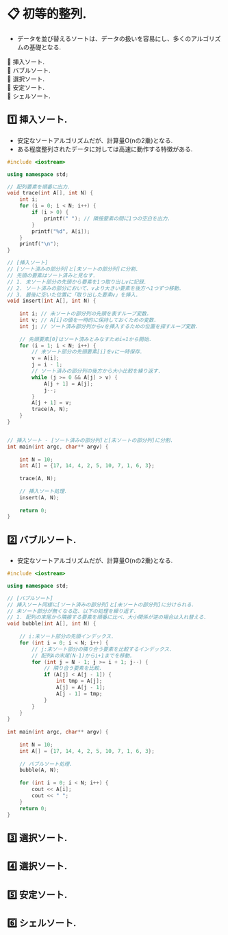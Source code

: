 
# :clipboard: 初等的整列.
- データを並び替えるソートは、データの扱いを容易にし、多くのアルゴリズムの基礎となる.

:small_blue_diamond: 挿入ソート.  
:small_blue_diamond: バブルソート.  
:small_blue_diamond: 選択ソート.  
:small_blue_diamond: 安定ソート.  
:small_blue_diamond: シェルソート.  

## :one: 挿入ソート.
- 安定なソートアルゴリズムだが、計算量O(nの2乗)となる.
- ある程度整列されたデータに対しては高速に動作する特徴がある.
```cpp
#include <iostream>

using namespace std;

// 配列要素を順番に出力.
void trace(int A[], int N) {
    int i;
    for (i = 0; i < N; i++) {
        if (i > 0) {
            printf(" "); // 隣接要素の間に1つの空白を出力.
        }
        printf("%d", A[i]);
    }
    printf("\n");
}

// [挿入ソート]
// [ソート済みの部分列]と[未ソートの部分列]に分割.
// 先頭の要素はソート済みと見なす.
// 1. 未ソート部分の先頭から要素を1つ取り出しvに記録.
// 2. ソート済みの部分において、vより大きい要素を後方へ1つずつ移動.
// 3. 最後に空いた位置に「取り出した要素v」を挿入.
void insert(int A[], int N) {
    
    int i; // 未ソートの部分列の先頭を表すループ変数.
    int v; // A[i]の値を一時的に保持しておくための変数.
    int j; // ソート済み部分列からvを挿入するための位置を探すループ変数.
    
    // 先頭要素[0]はソート済みとみなすためi=1から開始.
    for (i = 1; i < N; i++) {
        // 未ソート部分の先頭要素[i]をvに一時保存.
        v = A[i];
        j = i - 1;
        // ソート済みの部分列の後方から大小比較を繰り返す.
        while (j >= 0 && A[j] > v) {
            A[j + 1] = A[j];
            j--;
        }
        A[j + 1] = v;
        trace(A, N);
    }
}


// 挿入ソート - [ソート済みの部分列]と[未ソートの部分列]に分割.
int main(int argc, char** argv) {
    
    int N = 10;
    int A[] = {17, 14, 4, 2, 5, 10, 7, 1, 6, 3};
    
    trace(A, N);
    
    // 挿入ソート処理.
    insert(A, N);
    
    return 0;
}
```

## :two: バブルソート.
- 安定なソートアルゴリズムだが、計算量O(nの2乗)となる.
```cpp
#include <iostream>

using namespace std;

// [バブルソート]
// 挿入ソート同様に[ソート済みの部分列]と[未ソートの部分列]に分けられる.
// 未ソート部分が無くなる迄、以下の処理を繰り返す.
// 1. 配列の末尾から隣接する要素を順番に比べ、大小関係が逆の場合は入れ替える.
void bubble(int A[], int N) {
    
    // i:未ソート部分の先頭インデックス.
    for (int i = 0; i < N; i++) {
        // j:未ソート部分の隣り合う要素を比較するインデックス.
        // 配列Aの末尾(N-1)からi+1までを移動.
        for (int j = N - 1; j >= i + 1; j--) {
            // 隣り合う要素を比較.
            if (A[j] < A[j - 1]) {
                int tmp = A[j];
                A[j] = A[j - 1];
                A[j - 1] = tmp;
            }
        }
    }
}
 
int main(int argc, char** argv) {
    
    int N = 10;
    int A[] = {17, 14, 4, 2, 5, 10, 7, 1, 6, 3};
    
    // バブルソート処理.
    bubble(A, N);
    
    for (int i = 0; i < N; i++) {
        cout << A[i];
        cout << " ";
    }
    return 0;
}
```

## :three: 選択ソート.

## :four: 選択ソート.

## :five: 安定ソート.

## :six: シェルソート.

